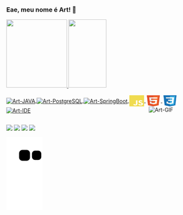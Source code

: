 ### Eae, meu nome é Art! 👋

 <div>
  <a href="https://github.com/artnomic">
  <img height="180em" width="160em" src="https://github-readme-stats.vercel.app/api?username=artnomic&show_icons=true&theme=dracula&include_all_commits=true&count_private=true"/>
  <img height="180em" width="100em" src="https://github-readme-stats.vercel.app/api/top-langs/?username=artnomic&layout=compact&langs_count=7&theme=dracula"/>
</div>
  
<div style="display: inline_block"><br>
  <img align="center" alt="Art-JAVA" height="30" width="40" src="https://cdn.jsdelivr.net/gh/devicons/devicon/icons/java/java-original.svg"> 
  <img align="center" alt="Art-PostgreSQL" height="30" width="40" src=https://cdn.jsdelivr.net/gh/devicons/devicon/icons/postgresql/postgresql-original.svg> 
  <img align="center" alt="Art-SpringBoot" height="30" width="40" src="https://cdn.jsdelivr.net/gh/devicons/devicon/icons/spring/spring-original.svg"> 
  <img align="center" alt="Art-Js" height="30" width="40" src="https://raw.githubusercontent.com/devicons/devicon/master/icons/javascript/javascript-plain.svg">
  <img align="center" alt="Art-HTML" height="30" width="40" src="https://raw.githubusercontent.com/devicons/devicon/master/icons/html5/html5-original.svg">
  <img align="center" alt="Art-CSS" height="30" width="40" src="https://raw.githubusercontent.com/devicons/devicon/master/icons/css3/css3-original.svg">
  <img align="center" alt="Art-IDE" height="30" width="40" src="https://cdn.jsdelivr.net/gh/devicons/devicon/icons/intellij/intellij-original.svg">
  <img align="right" alt="Art-GIF" height="128" width="128" src="https://im6.ezgif.com/tmp/ezgif-6-162e9599a9e5.gif">
</div>

##

<div> 
  <a href="https://instagram.com/artnomic" target="_blank"><img src="https://img.shields.io/badge/-Instagram-%23E4405F?style=for-the-badge&logo=instagram&logoColor=white" target="_blank"></a>
  <a href = "mailto:arthurpe44@gmail.com"><img src="https://img.shields.io/badge/-Gmail-%23333?style=for-the-badge&logo=gmail&logoColor=white" target="_blank"></a>
  <a href="https://www.linkedin.com/in/artnomic" target="_blank"><img src="https://img.shields.io/badge/-LinkedIn-%230077B5?style=for-the-badge&logo=linkedin&logoColor=white" target="_blank"></a> 
  <a href="https://api.whatsapp.com/send?phone=5511977191778&text=Oi%20Art%2C%20tudo%20bem%3F%20Encontrei%20o%20seu%20n%C3%BAmero%20no%20GitHub%20" target="_blank"><img src="https://img.shields.io/badge/WhatsApp-25D366?style=for-the-badge&logo=whatsapp&logoColor=white" target="_blank"></a>
 
  ![Snake animation](https://github.com/rafaballerini/rafaballerini/blob/output/github-contribution-grid-snake.svg)
 
</div>
